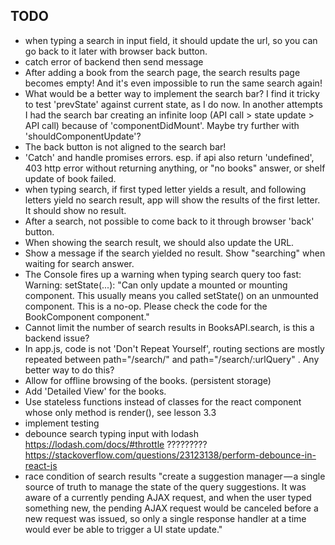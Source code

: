 ## TODO
- when typing a search in input field, it should update the url, so you can go back to it later with browser back button.
- catch error of backend then send message
- After adding a book from the search page, the search results page becomes empty! And it's even impossible to run the same search again!
- What would be a better way to implement the search bar? I find it tricky to test 'prevState' against current state, as I do now. In another attempts I had the search bar creating an infinite loop (API call > state update > API call) because of 'componentDidMount'. Maybe try further with 'shouldComponentUpdate'?
- The back button is not aligned to the search bar!
- 'Catch' and handle promises errors. esp. if api also return 'undefined', 403 http error without returning anything, or "no books" answer, or shelf update of book failed.
- when typing search, if first typed letter yields a result, and following letters yield no search result, app will show the results of the first letter. It should show no result.
- After a search, not possible to come back to it through browser 'back' button.
- When showing the search result, we should also update the URL.
- Show a message if the search yielded no result. Show "searching" when waiting for search answer.
- The Console fires up a warning when typing search query too fast: Warning: setState(...):
"Can only update a mounted or mounting component. This usually means you called setState() on an unmounted component. This is a no-op. Please check the code for the BookComponent component."
- Cannot limit the number of search results in BooksAPI.search, is this a backend issue?
- In app.js, code is not 'Don't Repeat Yourself', routing sections are mostly repeated between path="/search/" and path="/search/:urlQuery" . Any better way to do this?
- Allow for offline browsing of the books. (persistent storage)
- Add 'Detailed View' for the books.
- Use stateless functions instead of classes for the react component whose only method is render(), see lesson 3.3
- implement testing
- debounce search typing input with lodash https://lodash.com/docs/#throttle ?????????
https://stackoverflow.com/questions/23123138/perform-debounce-in-react-js
- race condition of search results "create a suggestion manager — a single source of truth to manage the state of the query suggestions. It was aware of a currently pending AJAX request, and when the user typed something new, the pending AJAX request would be canceled before a new request was issued, so only a single response handler at a time would ever be able to trigger a UI state update."
